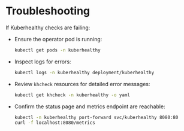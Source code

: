 # Troubleshooting

If Kuberhealthy checks are failing:

- Ensure the operator pod is running:
  ```sh
  kubectl get pods -n kuberhealthy
  ```
- Inspect logs for errors:
  ```sh
  kubectl logs -n kuberhealthy deployment/kuberhealthy
  ```
- Review `khcheck` resources for detailed error messages:
  ```sh
  kubectl get khcheck -n kuberhealthy -o yaml
  ```
- Confirm the status page and metrics endpoint are reachable:
  ```sh
  kubectl -n kuberhealthy port-forward svc/kuberhealthy 8080:80
  curl -f localhost:8080/metrics
  ```
